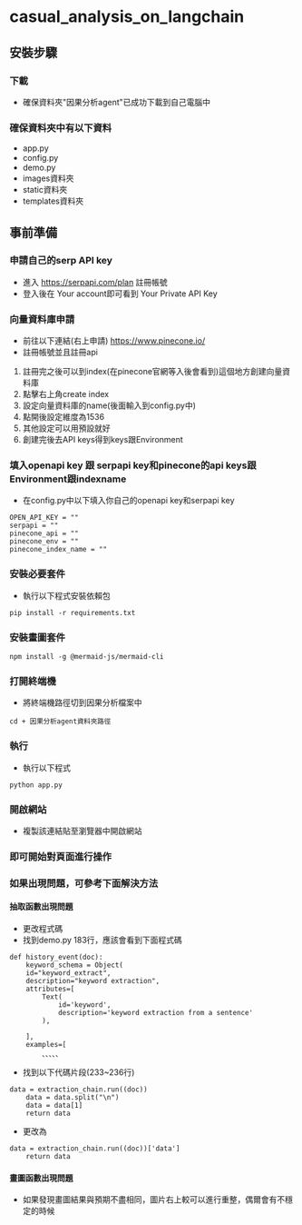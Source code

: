 # casual_analysis_on_langchain

## 安裝步驟
### 下載
- 確保資料夾"因果分析agent"已成功下載到自己電腦中

### 確保資料夾中有以下資料
- app.py
- config.py
- demo.py
- images資料夾
- static資料夾
- templates資料夾

## 事前準備
### 申請自己的serp API key
- 進入 https://serpapi.com/plan 註冊帳號
- 登入後在 Your account即可看到 Your Private API Key
### 向量資料庫申請
- 前往以下連結(右上申請)
https://www.pinecone.io/
- 註冊帳號並且註冊api
1. 註冊完之後可以到index(在pinecone官網等入後會看到)這個地方創建向量資料庫
2. 點擊右上角create index
3. 設定向量資料庫的name(後面輸入到config.py中)
4. 點開後設定維度為1536
5. 其他設定可以用預設就好
6. 創建完後去API keys得到keys跟Environment

### 填入openapi key 跟 serpapi key和pinecone的api keys跟Environment跟indexname
- 在config.py中以下填入你自己的openapi key和serpapi key
```python=
OPEN_API_KEY = ""
serpapi = ""
pinecone_api = ""
pinecone_env = ""
pinecone_index_name = ""
```


### 安裝必要套件
- 執行以下程式安裝依賴包
```python=
pip install -r requirements.txt
```
### 安裝畫圖套件
```python=
npm install -g @mermaid-js/mermaid-cli
```

### 打開終端機
- 將終端機路徑切到因果分析檔案中
```python=
cd + 因果分析agent資料夾路徑
```

### 執行
- 執行以下程式
```python=
python app.py
```

### 開啟網站
- 複製該連結貼至瀏覽器中開啟網站

### 即可開始對頁面進行操作



### 如果出現問題，可參考下面解決方法
#### 抽取函數出現問題
- 更改程式碼
- 找到demo.py 183行，應該會看到下面程式碼
```python=
def history_event(doc):
    keyword_schema = Object(
    id="keyword_extract",
    description="keyword extraction",
    attributes=[
        Text(
            id='keyword',
            description='keyword extraction from a sentence'
        ),
        
    ],
    examples=[
        、、、、、
```
- 找到以下代碼片段(233~236行)
```python=
data = extraction_chain.run((doc))
    data = data.split("\n")
    data = data[1]
    return data
```
- 更改為
```python=
data = extraction_chain.run((doc))['data']
    return data
```

#### 畫圖函數出現問題
- 如果發現畫圖結果與預期不盡相同，圖片右上較可以進行重整，偶爾會有不穩定的時候
